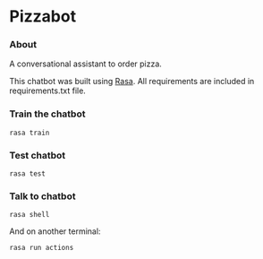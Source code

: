 # Pizzabot

### About
A conversational assistant to order pizza.

This chatbot was built using [Rasa](https://rasa.com/docs/getting-started/). All requirements are included in requirements.txt file.

### Train the chatbot
```
rasa train
```

### Test chatbot
```
rasa test
```

### Talk to chatbot
```
rasa shell
```
And on another terminal:
```
rasa run actions
```
